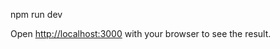 




npm run dev

Open [http://localhost:3000](http://localhost:3000) with your browser to see the result.

